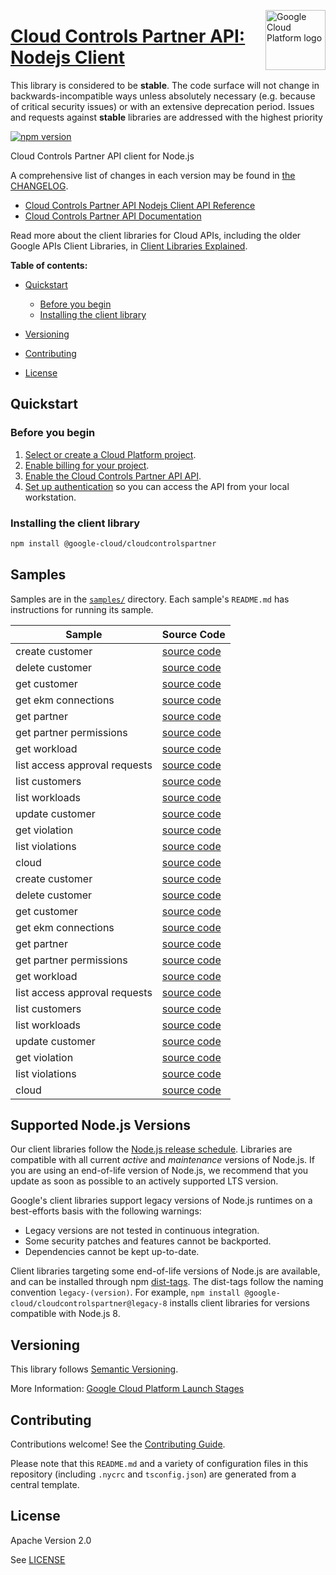 [//]: # "This README.md file is auto-generated, all changes to this file will be lost."
[//]: # "The comments you see below are used to generate those parts of the template in later states."
<img src="https://avatars2.githubusercontent.com/u/2810941?v=3&s=96" alt="Google Cloud Platform logo" title="Google Cloud Platform" align="right" height="96" width="96"/>

# [Cloud Controls Partner API: Nodejs Client][homepage]

This library is considered to be **stable**. The code surface will not change in backwards-incompatible ways
unless absolutely necessary (e.g. because of critical security issues) or with
an extensive deprecation period. Issues and requests against **stable** libraries
are addressed with the highest priority

[![npm version](https://img.shields.io/npm/v/@google-cloud/cloudcontrolspartner.svg)](https://www.npmjs.org/package/@google-cloud/cloudcontrolspartner)

Cloud Controls Partner API client for Node.js

[//]: # "partials.introduction"

A comprehensive list of changes in each version may be found in
[the CHANGELOG][homepage_changelog].

* [Cloud Controls Partner API Nodejs Client API Reference](https://cloud.google.com/nodejs/docs/reference/cloudcontrolspartner/latest)
* [Cloud Controls Partner API Documentation](https://cloud.google.com/sovereign-controls-by-partners/docs/sovereign-partners/reference/rest)

Read more about the client libraries for Cloud APIs, including the older
Google APIs Client Libraries, in [Client Libraries Explained][explained].

[explained]: https://cloud.google.com/apis/docs/client-libraries-explained

**Table of contents:**

* [Quickstart](#quickstart)
  * [Before you begin](#before-you-begin)
  * [Installing the client library](#installing-the-client-library)

* [Versioning](#versioning)
* [Contributing](#contributing)
* [License](#license)

## Quickstart
### Before you begin

1.  [Select or create a Cloud Platform project][projects].
1.  [Enable billing for your project][billing].
1.  [Enable the Cloud Controls Partner API API][enable_api].
1.  [Set up authentication][auth] so you can access the
    API from your local workstation.
### Installing the client library

```bash
npm install @google-cloud/cloudcontrolspartner
```

[//]: # "partials.body"

## Samples

Samples are in the [`samples/`][homepage_samples] directory. Each sample's `README.md` has instructions for running its sample.

| Sample                      | Source Code                       |
| --------------------------- | --------------------------------- |
| create customer | [source code](https://github.com/googleapis/google-cloud-node/blob/main/packages/google-cloud-cloudcontrolspartner/samples/generated/v1/cloud_controls_partner_core.create_customer.js) |
| delete customer | [source code](https://github.com/googleapis/google-cloud-node/blob/main/packages/google-cloud-cloudcontrolspartner/samples/generated/v1/cloud_controls_partner_core.delete_customer.js) |
| get customer | [source code](https://github.com/googleapis/google-cloud-node/blob/main/packages/google-cloud-cloudcontrolspartner/samples/generated/v1/cloud_controls_partner_core.get_customer.js) |
| get ekm connections | [source code](https://github.com/googleapis/google-cloud-node/blob/main/packages/google-cloud-cloudcontrolspartner/samples/generated/v1/cloud_controls_partner_core.get_ekm_connections.js) |
| get partner | [source code](https://github.com/googleapis/google-cloud-node/blob/main/packages/google-cloud-cloudcontrolspartner/samples/generated/v1/cloud_controls_partner_core.get_partner.js) |
| get partner permissions | [source code](https://github.com/googleapis/google-cloud-node/blob/main/packages/google-cloud-cloudcontrolspartner/samples/generated/v1/cloud_controls_partner_core.get_partner_permissions.js) |
| get workload | [source code](https://github.com/googleapis/google-cloud-node/blob/main/packages/google-cloud-cloudcontrolspartner/samples/generated/v1/cloud_controls_partner_core.get_workload.js) |
| list access approval requests | [source code](https://github.com/googleapis/google-cloud-node/blob/main/packages/google-cloud-cloudcontrolspartner/samples/generated/v1/cloud_controls_partner_core.list_access_approval_requests.js) |
| list customers | [source code](https://github.com/googleapis/google-cloud-node/blob/main/packages/google-cloud-cloudcontrolspartner/samples/generated/v1/cloud_controls_partner_core.list_customers.js) |
| list workloads | [source code](https://github.com/googleapis/google-cloud-node/blob/main/packages/google-cloud-cloudcontrolspartner/samples/generated/v1/cloud_controls_partner_core.list_workloads.js) |
| update customer | [source code](https://github.com/googleapis/google-cloud-node/blob/main/packages/google-cloud-cloudcontrolspartner/samples/generated/v1/cloud_controls_partner_core.update_customer.js) |
| get violation | [source code](https://github.com/googleapis/google-cloud-node/blob/main/packages/google-cloud-cloudcontrolspartner/samples/generated/v1/cloud_controls_partner_monitoring.get_violation.js) |
| list violations | [source code](https://github.com/googleapis/google-cloud-node/blob/main/packages/google-cloud-cloudcontrolspartner/samples/generated/v1/cloud_controls_partner_monitoring.list_violations.js) |
| cloud | [source code](https://github.com/googleapis/google-cloud-node/blob/main/packages/google-cloud-cloudcontrolspartner/samples/generated/v1/snippet_metadata_google.cloud.cloudcontrolspartner.v1.json) |
| create customer | [source code](https://github.com/googleapis/google-cloud-node/blob/main/packages/google-cloud-cloudcontrolspartner/samples/generated/v1beta/cloud_controls_partner_core.create_customer.js) |
| delete customer | [source code](https://github.com/googleapis/google-cloud-node/blob/main/packages/google-cloud-cloudcontrolspartner/samples/generated/v1beta/cloud_controls_partner_core.delete_customer.js) |
| get customer | [source code](https://github.com/googleapis/google-cloud-node/blob/main/packages/google-cloud-cloudcontrolspartner/samples/generated/v1beta/cloud_controls_partner_core.get_customer.js) |
| get ekm connections | [source code](https://github.com/googleapis/google-cloud-node/blob/main/packages/google-cloud-cloudcontrolspartner/samples/generated/v1beta/cloud_controls_partner_core.get_ekm_connections.js) |
| get partner | [source code](https://github.com/googleapis/google-cloud-node/blob/main/packages/google-cloud-cloudcontrolspartner/samples/generated/v1beta/cloud_controls_partner_core.get_partner.js) |
| get partner permissions | [source code](https://github.com/googleapis/google-cloud-node/blob/main/packages/google-cloud-cloudcontrolspartner/samples/generated/v1beta/cloud_controls_partner_core.get_partner_permissions.js) |
| get workload | [source code](https://github.com/googleapis/google-cloud-node/blob/main/packages/google-cloud-cloudcontrolspartner/samples/generated/v1beta/cloud_controls_partner_core.get_workload.js) |
| list access approval requests | [source code](https://github.com/googleapis/google-cloud-node/blob/main/packages/google-cloud-cloudcontrolspartner/samples/generated/v1beta/cloud_controls_partner_core.list_access_approval_requests.js) |
| list customers | [source code](https://github.com/googleapis/google-cloud-node/blob/main/packages/google-cloud-cloudcontrolspartner/samples/generated/v1beta/cloud_controls_partner_core.list_customers.js) |
| list workloads | [source code](https://github.com/googleapis/google-cloud-node/blob/main/packages/google-cloud-cloudcontrolspartner/samples/generated/v1beta/cloud_controls_partner_core.list_workloads.js) |
| update customer | [source code](https://github.com/googleapis/google-cloud-node/blob/main/packages/google-cloud-cloudcontrolspartner/samples/generated/v1beta/cloud_controls_partner_core.update_customer.js) |
| get violation | [source code](https://github.com/googleapis/google-cloud-node/blob/main/packages/google-cloud-cloudcontrolspartner/samples/generated/v1beta/cloud_controls_partner_monitoring.get_violation.js) |
| list violations | [source code](https://github.com/googleapis/google-cloud-node/blob/main/packages/google-cloud-cloudcontrolspartner/samples/generated/v1beta/cloud_controls_partner_monitoring.list_violations.js) |
| cloud | [source code](https://github.com/googleapis/google-cloud-node/blob/main/packages/google-cloud-cloudcontrolspartner/samples/generated/v1beta/snippet_metadata_google.cloud.cloudcontrolspartner.v1beta.json) |


## Supported Node.js Versions

Our client libraries follow the [Node.js release schedule](https://github.com/nodejs/release#release-schedule).
Libraries are compatible with all current _active_ and _maintenance_ versions of
Node.js.
If you are using an end-of-life version of Node.js, we recommend that you update
as soon as possible to an actively supported LTS version.

Google's client libraries support legacy versions of Node.js runtimes on a
best-efforts basis with the following warnings:

* Legacy versions are not tested in continuous integration.
* Some security patches and features cannot be backported.
* Dependencies cannot be kept up-to-date.

Client libraries targeting some end-of-life versions of Node.js are available, and
can be installed through npm [dist-tags](https://docs.npmjs.com/cli/dist-tag).
The dist-tags follow the naming convention `legacy-(version)`.
For example, `npm install @google-cloud/cloudcontrolspartner@legacy-8` installs client libraries
for versions compatible with Node.js 8.

## Versioning

This library follows [Semantic Versioning](http://semver.org/).

More Information: [Google Cloud Platform Launch Stages][launch_stages]

[launch_stages]: https://cloud.google.com/terms/launch-stages

## Contributing

Contributions welcome! See the [Contributing Guide](https://github.com/googleapis/google-cloud-node/blob/main/packages/google-cloud-cloudcontrolspartner/CONTRIBUTING.md).

Please note that this `README.md`
and a variety of configuration files in this repository (including `.nycrc` and `tsconfig.json`)
are generated from a central template.

## License

Apache Version 2.0

See [LICENSE](https://github.com/googleapis/google-cloud-node/blob/main/packages/google-cloud-cloudcontrolspartner/LICENSE)

[shell_img]: https://gstatic.com/cloudssh/images/open-btn.png
[projects]: https://console.cloud.google.com/project
[billing]: https://support.google.com/cloud/answer/6293499#enable-billing
[enable_api]: https://console.cloud.google.com/flows/enableapi?apiid=cloudcontrolspartner.googleapis.com
[auth]: https://cloud.google.com/docs/authentication/external/set-up-adc-local
[homepage_samples]: https://github.com/googleapis/google-cloud-node/blob/main/packages/google-cloud-cloudcontrolspartner/samples
[homepage_changelog]: https://github.com/googleapis/google-cloud-node/blob/main/packages/google-cloud-cloudcontrolspartner/CHANGELOG.md
[homepage]: https://github.com/googleapis/google-cloud-node/blob/main/packages/google-cloud-cloudcontrolspartner
